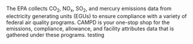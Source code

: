 The EPA collects CO<sub>2</sub>, NO<sub>x</sub>, SO<sub>2</sub>, and mercury emissions data from electricity generating units (EGUs) to ensure compliance with a variety of federal air quality programs. CAMPD is your one-stop shop for the emissions, compliance, allowance, and facility attributes data that is gathered under these programs. testing

